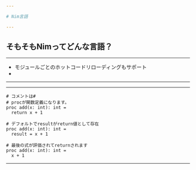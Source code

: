```yaml
---

# Nim言語

---
```


## そもそもNimってどんな言語？

---

- モジュールごとのホットコードリローディングもサポート
- 

---

---

```
# コメントは#
# procが関数定義になります。
proc add(x: int): int =
  return x + 1

# デフォルトでresultがreturn値として存在
proc add(x: int): int =
  result = x + 1

# 最後の式が評価されてreturnされます
proc add(x: int): int =
  x + 1
```

---
